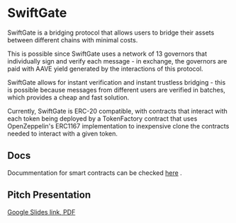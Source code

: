 # SwiftGate
SwiftGate is a bridging protocol that allows users to bridge their assets between different chains with minimal costs. 

This is possible since SwiftGate uses a network of 13 governors that individually sign and verify each message - in exchange, the governors are paid with AAVE yield generated by the interactions of this protocol.

SwiftGate allows for instant verification and instant trustless bridging - this is possible because messages from different users are verified in batches, which provides a cheap and fast solution.

Currently, SwiftGate is ERC-20 compatible, with contracts that interact with each token being deployed by a TokenFactory contract that uses OpenZeppelin's ERC1167 implementation to inexpensive clone the contracts needed to interact with a given token. 

## Docs
Docummentation for smart contracts can be checked [here](https://github.com/0x73696d616f/swift-gate-contracts/tree/master/docs/src/src) .

## Pitch Presentation
[Google Slides link, ](https://docs.google.com/presentation/d/1uIPEWzrVDwyOGbBpcgWYfn_tckzZHfMAKi5bKL6fLuo/edit?usp=sharing)
[PDF](https://github.com/0x73696d616f/SwiftGate/files/11712534/SwiftGate.pdf)
